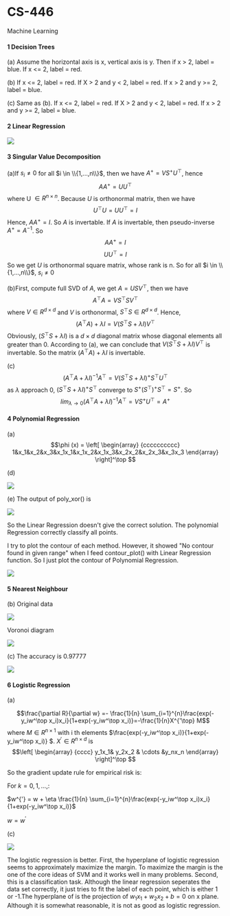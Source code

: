 # CS-446

Machine Learning
#### 1 Decision Trees
(a) Assume the horizontal axis is x, vertical axis is y. Then if x > 2, label = blue. If x <= 2, label = red.

(b) If x <= 2, label = red. If X > 2 and y < 2, label = red. If x > 2 and y >= 2, label = blue.

(c) Same as (b). If x <= 2, label = red. If X > 2 and y < 2, label = red. If x > 2 and y >= 2, label = blue.

#### 2 Linear Regression

![](https://github.com/mungsoo/CS-446/blob/master/hw1/image/Q1.3.jpg?raw=true)

#### 3 Singular Value Decomposition
(a)If $s_i \neq 0$  for all $i \in \\{1,...,n\\}$, then we have $A^{+} = VS^{+}U^{\top}$, hence
$$AA^{+} = UU^{\top}$$
where U $\in R^{n \times n}$. Because $U$ is orthonormal matrix, then we have $$U^{\top}U = UU^{\top} = I$$
Hence, $AA^{+}=I$. So $A$ is invertable.
If $A$ is invertable, then pseudo-inverse $A^+ = A^{-1}$. So $$AA^+ = I$$
$$UU^{\top} = I$$
So we get $U$ is orthonormal square matrix, whose rank is n. So for all $i \in \\{1,...,n\\}$,  $s_i \neq 0$

(b)First, compute full SVD of $A$, we get $A = USV^\top$, then we have
$$A^{\top} A = VS^{\top} SV^{\top}$$
where $V \in R^{d \times d}$ and $V$ is orthonormal, $S^\top S \in R^{d \times d}$. Hence, $$(A^\top A) + \lambda I = V (S ^{\top} S + \lambda I)
V^{\top}$$
Obviously, $(S ^{\top} S + \lambda I)$ is a $d \times d$ diagonal matrix whose diagonal elements all greater than 0. According to (a), we can conclude that 
$V (S ^{\top} S + \lambda I)
V^{\top}$ is invertable. So the matrix $(A^\top A) + \lambda I$ is invertable.

(c)$$(A^\top A + \lambda I)^{-1} A^\top = V (S ^\top S + \lambda I)^+ S^\top U^\top$$
as $\lambda$ approach 0, $(S ^\top S + \lambda I)^+ S^\top$ converge to $S^+ (S^\top)^+ S^\top = S^+$.
So $$lim_{\lambda \rightarrow 0} (A^\top A + \lambda I)^{-1} A^\top = VS^+ U^\top = A^+$$

#### 4 Polynomial Regression
(a)
$$\phi (x) =
\left[
\begin{array}
{cccccccccc}
1&x_1&x_2&x_3&x_1x_1&x_1x_2&x_1x_3&x_2x_2&x_2x_3&x_3x_3
\end{array}
\right]^\top
$$

(d)

![](https://github.com/mungsoo/CS-446/blob/master/hw1/image/Q4.4.jpg?raw=true)

(e)
The output of poly_xor() is

![](https://github.com/mungsoo/CS-446/blob/master/hw1/image/Q4.5-result.jpg?raw=true)

So the Linear Regression doesn't give the correct solution. The polynomial Regression correctly classify all points.

I try to plot the contour of each method. However, it showed "No contour found in given range" when I feed contour_plot() with Linear Regression function. So I just plot the contour of Polynomial Regression.

![](https://github.com/mungsoo/CS-446/blob/master/hw1/image/Q4.5.jpg?raw=true)

#### 5 Nearest Neighbour
(b)
Original data

![](https://github.com/mungsoo/CS-446/blob/master/hw1/image/1nn_data.jpg?raw=true)

Voronoi diagram

![](https://github.com/mungsoo/CS-446/blob/master/image/1nn_voronoi.jpg?raw=true)

(c)
The accuracy is 0.97777

![](https://github.com/mungsoo/CS-446/blob/master/hw1/image/nn_acc.jpg?raw=true)

#### 6 Logistic Regression
(a)


$$\frac{\partial R}{\partial w} =- \frac{1}{n} \sum_{i=1}^{n}\frac{exp(-y_iw^\top x_i)x_i}{1+exp(-y_iw^\top x_i)}=-\frac{1}{n}X^{'\top} M$$
where $M \in R^{n\times 1}$ with i th elements $\frac{exp(-y_iw^\top x_i)}{1+exp(-y_iw^\top x_i)} $. $X^{'} \in R^{n\times d}$ is 
$$\left[
\begin{array}
{cccc}
y_1x_1& y_2x_2 & \cdots &y_nx_n
\end{array}
\right]^\top
$$ 


So the gradient update rule for empirical risk is:

For $k = 0, 1, ...,$:

$w^{'} = w + \eta \frac{1}{n} \sum_{i=1}^{n}\frac{exp(-y_iw^\top x_i)x_i}{1+exp(-y_iw^\top x_i)}$

$w = w^{'}$


(c)

![](https://github.com/mungsoo/CS-446/blob/master/hw1/image/log_vs_ols.jpeg?raw=true)

The logistic regression is better. First, the hyperplane of logistic regression seems to approximately maximize the margin. To maximize the margin is the one of the core ideas of SVM and it works well in many problems. Second, this is a classification task. Although the linear regression seperates the data set correctly, it just tries to fit the label of each point, which is either 1 or -1.The hyperplane of is the projection of $w_1x_1+w_2x_2+b=0$ on x plane. Although it is somewhat reasonable, it is not as good as logistic regression.
